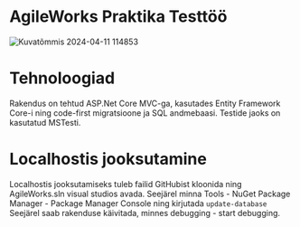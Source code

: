 # AgileWorks Praktika Testtöö

![Kuvatõmmis 2024-04-11 114853](https://github.com/martinvali/HelpDeskPraktika/assets/40796848/9574e529-1cbd-4428-bba1-0e5f73387365)

# Tehnoloogiad
Rakendus on tehtud ASP.Net Core MVC-ga, kasutades Entity Framework Core-i ning code-first migratsioone ja SQL andmebaasi. Testide jaoks on kasutatud MSTesti.

# Localhostis jooksutamine
Localhostis jooksutamiseks tuleb failid GitHubist kloonida ning AgileWorks.sln visual studios avada. 
Seejärel minna Tools - NuGet Package Manager - Package Manager Console ning kirjutada `update-database`
Seejärel saab rakenduse käivitada, minnes debugging - start debugging.

